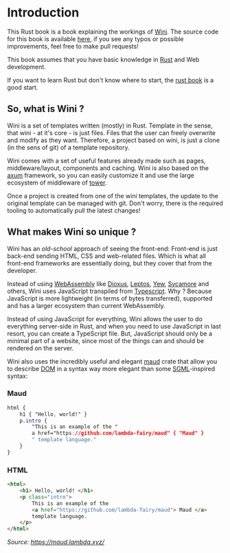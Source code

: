 # Introduction

This Rust book is a book explaining the workings of [Wini](https://github.com/wini-rs/wini). The source code for this book is available [here](https://github.com/wini-rs/wini/tree/main/wini-website), if you see any typos or possible improvements, feel free to make pull requests!

This book assumes that you have basic knowledge in [Rust](https://www.rust-lang.org/) and Web development.

<div class="note">

If you want to learn Rust but don't know where to start, the [rust book](https://doc.rust-lang.org/stable/book/) is a good start.

</div>

## So, what is Wini ?

Wini is a set of templates written (mostly) in Rust. Template in the sense, that wini - at it's core - is just files. Files that the user can freely overwrite and modify as they want. Therefore, a project based on wini, is just a clone (in the sens of git) of a template repository.

Wini comes with a set of useful features already made such as pages, middleware/layout, components and caching. Wini is also based on the [axum](https://github.com/tokio-rs/axum) framework, so you can easily customize it and use the large ecosystem of middleware of [tower](https://github.com/tower-rs/tower).

Once a project is created from one of the wini templates, the update to the original template can be managed with git. Don't worry, there is the required tooling to automatically pull the latest changes!

## What makes Wini so unique ?

Wini has an _old-school_ approach of seeing the front-end: Front-end is just back-end sending HTML, CSS and web-related files. Which is what all front-end frameworks are essentially doing, but they cover that from the developer.

Instead of using [WebAssembly](https://webassembly.org/) like [Dioxus](https://dioxuslabs.com/), [Leptos](https://leptos.dev/), [Yew](https://yew.rs/), [Sycamore](https://sycamore.dev/) and others, Wini uses JavaScript transpiled from [Typescript](https://www.typescriptlang.org/). Why ? Because JavaScript is more lightweight (in terms of bytes transferred), supported and has a larger ecosystem than current WebAssembly.

Instead of using JavaScript for everything, Wini allows the user to do everything server-side in Rust, and when you need to use JavaScript in last resort, you can create a TypeScript file.
But, JavaScript should only be a minimal part of a website, since most of the things can and should be rendered on the server.

Wini also uses the incredibly useful and elegant [maud](https://maud.lambda.xyz/) crate that allow you to describe [DOM](https://developer.mozilla.org/en-US/docs/Web/API/Document_Object_Model) in a syntax way more elegant than some [SGML](https://en.wikipedia.org/wiki/Standard_Generalized_Markup_Language)-inspired syntax:

### Maud
```css
html {
    h1 { "Hello, world!" }
    p.intro {
        "This is an example of the "
        a href="https://github.com/lambda-fairy/maud" { "Maud" }
        " template language."
    }
}
```

### HTML
```html
<html>
    <h1> Hello, world! </h1>
    <p class="intro">
        This is an example of the 
        <a href="https://github.com/lambda-fairy/maud"> Maud </a>
        template language.
    </p>
</html>
```

_Source: <https://maud.lambda.xyz/>_
